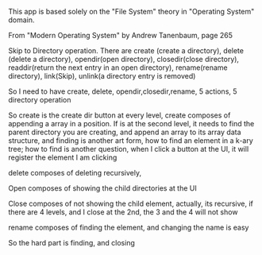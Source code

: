 This app is based solely on the "File System" theory in "Operating System" domain.

From "Modern Operating System" by Andrew Tanenbaum, page 265

Skip to Directory operation. There are create (create a directory), delete (delete a directory), opendir(open directory), closedir(close directory), readdir(return the next entry in an open directory), rename(rename directory), link(Skip), unlink(a directory entry is removed)

So I need to have create, delete, opendir,closedir,rename, 5 actions, 5 directory operation

So create is the create dir button at every level, create composes of appending a array in a position. If is at the second level, it needs to find the parent directory you are creating, and append an array to its array data structure, and finding is another art form, how to find an element in a k-ary tree; how to find is another question, when I click a button at the UI, it will register the element I am clicking

delete composes of deleting recursively,

Open composes of showing the child directories at the UI

Close composes of not showing the child element, actually, its recursive, if there are 4 levels, and I close at the 2nd, the 3 and the 4 will not show 

rename composes of finding the element, and changing the name is easy

So the hard part is finding, and closing